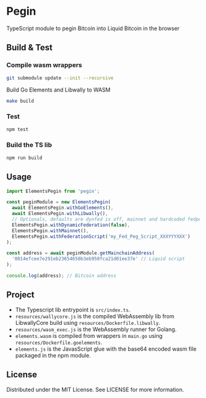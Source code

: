 # Pegin

TypeScript module to pegin Bitcoin into Liquid Bitcoin in the browser

## Build & Test

### Compile wasm wrappers

```sh
git submodule update --init --recursive
```

Build Go Elements and Libwally to WASM

```sh
make build
```

### Test

```sh
npm test
```

### Build the TS lib

```sh
npm run build
```

## Usage

```ts
import ElementsPegin from 'pegin';

const peginModule = new ElementsPegin(
  await ElementsPegin.withGoElements(),
  await ElementsPegin.withLibwally(),
  // Optionals, defaults are dynfed is off, mainnet and hardcoded fedpeg script
  ElementsPegin.withDynamicFederation(false),
  ElementsPegin.withMainnet(),
  ElementsPegin.withFederationScript('my_Fed_Peg_Script_XXXYYYXXX')
);

const address = await peginModule.getMainchainAddress(
  '0014efcee7e291eb23654650b3eb950fca21d01ee37e' // Liquid script
);

console.log(address); // Bitcoin address
```

## Project

- The Typescript lib entrypoint is `src/index.ts`.
- `resources/wallycore.js` is the compiled WebAssembly lib from LibwallyCore build using `resources/Dockerfile.libwally`.
- `resources/wasm_exec.js` is the WebAssembly runner for Golang.
- `elements.wasm` is compiled from wrappers in `main.go` using `resources/Dockerfile.goelements`.
- `elements.js` is the JavasScript glue with the base64 encoded wasm file packaged in the npm module.

## License

Distributed under the MIT License. See LICENSE for more information.
